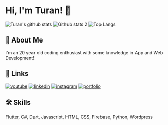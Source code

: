 # Hi, I'm Turan! 👋

![Turan's github stats](https://github-readme-stats.vercel.app/api?username=turannozt&show_icons=true&theme=react)
![Github stats 2](https://github-readme-stats.vercel.app/api?username=turannozt&show_icons=true&theme=radical)
![Top Langs](https://github-readme-stats.vercel.app/api/top-langs/?username=turannozt&show_icons=true&theme=radical&layout=compact)
## 🚀 About Me
I'm an 20 year old coding enthusiast with some knowledge in App and Web Development!


## 🔗 Links
[![youtube](https://img.shields.io/badge/youtube-ff0000?style=for-the-badge&logo=youtube&logoColor=white)](https://www.youtube.com/channel/UCyj2bxFxNxoLweqYqwpYIIA)
[![linkedin](https://img.shields.io/badge/linkedin-0A66C2?style=for-the-badge&logo=linkedin&logoColor=white)](https://www.linkedin.com/in/turan-öztürk-744bb3219/)
[![instagram](https://img.shields.io/badge/instagram-1DA1F2?style=for-the-badge&logo=instagram&logoColor=white)](https://www.instagram.com/turannozt/)
[![portfolio](https://img.shields.io/badge/my_portfolio-000?style=for-the-badge&logo=ko-fi&logoColor=white)](http://rivaanranawat.netlify.app/)


## 🛠 Skills
Flutter, C#, Dart, Javascript, HTML, CSS, Firebase, Python, Wordpress
